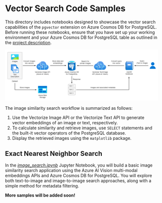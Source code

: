 # Vector Search Code Samples

This directory includes notebooks designed to showcase the vector search capabilities of the `pgvector` extension on Azure Cosmos DB for PostgreSQL. Before running these notebooks, ensure that you have set up your working environment and your Azure Cosmos DB for PostgreSQL table as outlined in the [project description](../README.md).

![Image similarity search workflow](../docs/images/vector-search-flow.png)

The image similarity search workflow is summarized as follows:

1. Use the Vectorize Image API or the Vectorize Text API to generate vector embeddings of an image or text, respectively.
2. To calculate similarity and retrieve images, use `SELECT` statements and the built-it vector operators of the PostgreSQL database.
3. Display the retrieved images using the `matplotlib` package.

## Exact Nearest Neighbor Search

In the *[image_search.ipynb](image_search.ipynb)* Jupyter Notebook, you will build a basic image similarity search application using the Azure AI Vision multi-modal embeddings APIs and Azure Cosmos DB for PostgreSQL. You will explore both text-to-image and image-to-image search approaches, along with a simple method for metadata filtering.

**More samples will be added soon!**
